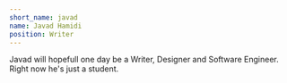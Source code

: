 ```yaml
---
short_name: javad
name: Javad Hamidi
position: Writer
---
```

Javad will hopefull one day be a Writer, Designer and Software Engineer. Right now he's just a student.
